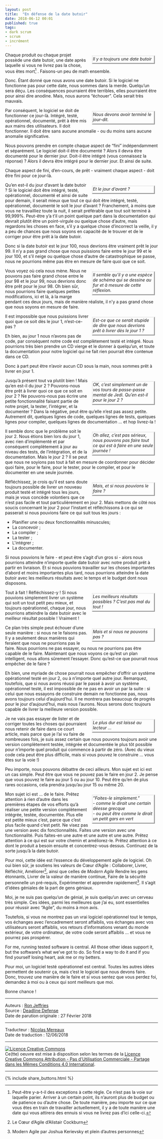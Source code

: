 ```yaml
---
layout: post
title:  "En défense de la date butoir"
date: 2018-06-12 00:01
published: true
tags:
- dark scrum
- scrum
- incrément
---
```


<div align="right" style="float:right; margin:10px; padding-bottom:5px; font-style: italic; width:40%; text-align:left; border-style:outset" >Il y a toujours une date butoir</div>

Chaque produit ou chaque projet possède une date butoir, une date après laquelle si vous ne livrez pas la chose, vous êtes mort[^1] . Faisons-un peu de math ensemble.

Donc. Étant donné que nous avons une date butoir. Si le logiciel ne fonctionne pas pour cette date, nous sommes dans la merde. Quelqu’un sera déçu. Les conséquences pourraient être terribles, elles pourraient être pour ainsi dire anodine. Mais, nous aurons “échouer”. Cela serait très mauvais.

<div align="right" style="float:right; margin:10px; padding-bottom:5px; font-style: italic; width:40%; text-align:left; border-style:outset" >Nous devons avoir terminé le jour-dit.</div>

Par conséquent, le logiciel se doit de fonctionner ce jour-là. Intégré, testé, opérationnel, documenté, prêt à être mis aux mains des utilisateurs. Il doit fonctionner. Il doit être sans aucune anomalie - ou du moins sans aucune anomalie significative.

Nous pouvons prendre en compte chaque aspect de “fini”  indépendamment et séparément. Le logiciel doit-il être documenté ? Alors il devra être documenté pour le dernier jour. Doit-il être intégré (vous connaissez la réponse) ? Alors il devra être intégré pour le dernier jour. Et ainsi de suite.

Chaque aspect de fini, d’en-cours, de prêt - vraiment chaque aspect - doit être fini pour ce jour-là.

<div align="right" style="float:right; margin:10px; padding-bottom:5px; font-style: italic; width:40%; text-align:left; border-style:outset" >Et le jour d’avant ?</div>

Qu’en est-il du jour d’avant la date butoir ? Si le logiciel doit être intégré, testé, opérationnel, documenté et ainsi de suite pour demain, il serait mieux que tout ce qui doit être intégré, testé, opérationnel, documenté le soit le jour d’avant ? Franchement, à moins que vous ne travailliez toute la nuit, il serait préférable que tout soit terminé à 99,999%. Peut-être y’a t’il un point quelque part dans la documentation qui devrait plutôt être un point-virgule ou quelque chose d’autre, mais regardons les choses en face, s’il y a quelque chose d’incorrect la veille, il y a peu de chances que nous soyons en capacité de le trouver et de le corriger pour être prêt à la date butoir.

Donc si la date butoir est le jour 100, nous devrions être vraiment prêt le jour 99. Il n’y a pas grand chose que nous puissions faire entre le jour 99 et le jour 100, et s’il neige ou quelque chose d’autre de catastrophique se passe, nous ne pourrions même pas être en mesure de faire quoi que ce soit.

<div align="right" style="float:right; margin:10px; padding-bottom:5px; font-style: italic; width:40%; text-align:left; border-style:outset" >Il semble qu’il y a une espèce de schéma qui se dessine au fur et à mesure de cette réflexion.</div>

Vous voyez où cela nous mène. Nous ne pouvons pas faire grand chose entre le jour 98 et le jour 99, nous devrions donc être prêt pour le jour 98. Oh bien sûr, nous pourrions faire quelques petites modifications, ici et là, à la marge pendant ces deux jours, mais de manière réaliste, il n'y a pas grand chose que nous soyons en mesure de faire.

<div align="right" style="float:right; margin:10px; padding-bottom:5px; font-style: italic; width:40%; text-align:left; border-style:outset" >Est-ce que ce serait stupide de dire que nous devrions prêt à livrer dès le jour 1 ?</div>

Il est impossible que nous puissions livrer quoi que ce soit dès le jour 1, n’est-ce-pas ?

Eh bien, au jour 1 nous n’avons pas de code, par conséquent notre code est complètement testé et intégré. Nous pourrions très bien prendre un CD vierge et le donner à quelqu’un, et toute la documentation pour notre logiciel qui ne fait rien pourrait être contenue dans ce CD.

Donc à part peut être n’avoir aucun CD sous la main, nous sommes prêt à livrer en jour 1.

<div align="right" style="float:right; margin:10px; padding-bottom:5px; font-style: italic; width:40%; text-align:left; border-style:outset" >OK, c’est simplement un de vos tours de passe-passe mental de Jedi. Qu’en est-il pour le jour 2 ?</div>

Jusqu’à présent tout va plutôt bien ! Mais qu’en est-il du jour 2 ? Pouvons-nous être prêt à livrer quoi ce que ce soit en jour 2 ? Ne pouvons-nous pas écrire une petite fonctionnalité faisant partie de notre projet, la tester, l’intégrer, et la documenter ? Dans la négative, peut être qu’elle n’est pas assez petite. Autrement dit, quelques lignes de code, quelques lignes de tests, quelques lignes pour compiler, quelques lignes de documentation … et hop livrez-la !

<div align="right" style="float:right; margin:10px; padding-bottom:5px; font-style: italic; width:40%; text-align:left; border-style:outset" >Oh allez, c’est pas sérieux, nous pouvons pas faire tout ce qui est à faire en une seule journée !</div>

Il semble donc que le problème soit le jour 2. Nous étions bien lors du jour 1, avec rien d’implémenté et par conséquent complètement à jour au niveau des tests, de l’intégration, et de la documentation. Mais le jour 2 ? Il se peut que nous ne soyions pas tout à fait en mesure de coordonner pour décider quoi faire, pour le faire, pour le tester, pour le compiler, et pour le documenter en une seule journée.

<div align="right" style="float:right; margin:10px; padding-bottom:5px; font-style: italic; width:40%; text-align:left; border-style:outset" >Mais, et si nous pouvions le faire ?</div>

Réfléchissez, je crois qu’il est sans doute toujours possible de livrer un nouveau produit testé et intégré tous les jours, mais je vous concède volontiers que ce n’est pas facile et tout particulièrement en jour 2. Mais mettons de côté nos soucis concernant le jour 2 pour l’instant et réfléchissons à ce qui se passerait si nous pouvions faire ce qui suit tous les jours :

* Planifier une ou deux fonctionnalités minuscules;
* La concevoir ;
* La compiler ;
* La tester ;
* L'intégrer ;
* La documenter.

Si nous pouvions le faire - et peut être s’agit d’un gros si -  alors nous pourrions atteindre n’importe quelle date butoir avec notre produit prêt à partir en livraison. Et si nous pouvions travailler sur les choses importantes d’abord et moins importantes plus tard, nous pourrions atteindre la date butoir avec les meilleurs résultats avec le temps et le budget dont nous disposons.

<div align="right" style="float:right; margin:10px; padding-bottom:5px; font-style: italic; width:40%; text-align:left; border-style:outset" >Les meilleurs résultats possibles ? C’est pas mal du tout !</div>

Tout à fait ! Réfléchissez-y ! Si nous pouvions simplement livrer un système qui soit un tout petit peu mieux, et toujours opérationnel, chaque jour, nous pourrions atteindre la date butoir avec le meilleur résultat possible ! Vraiment !

<div align="right" style="float:right; margin:10px; padding-bottom:5px; font-style: italic; width:40%; text-align:left; border-style:outset" >Mais et si nous ne pouvons pas ?</div>

Ce plan très simple peut échouer d’une seule manière : si nous ne le faisons pas. Il y a seulement deux manières qui feraient que nous ne pourrions pas le faire. Nous pourrions ne pas essayer, ou nous ne pourrions pas être capable de le faire. Maintenant que nous voyons ce qu’est un plan intelligent, nous allons sûrement l’essayer. Donc qu’est-ce que pourrait nous empêcher de le faire ?

Eh bien, une myriade de chose pourrait nous empêcher d’offrir un système opérationnel testé en jour 2, ou à n’importe quel autre jour. Remarquez, toutefois, que si nous avons réussi par le passé à avoir un système opérationnel testé, il est impossible de ne pas en avoir un par la suite : si celui que nous essayons de construire demain ne fonctionne pas, nous avons toujours celui d’aujourd’hui. Il ne montrera pas beaucoup de progrès pour le jour d’aujourd’hui, mais nous l’aurons. Nous serons donc toujours capable de livrer la meilleure version possible.

<div align="right" style="float:right; margin:10px; padding-bottom:5px; font-style: italic; width:40%; text-align:left; border-style:outset" >Le plus dur est laissé au lecteur …</div>

Je ne vais pas essayer de lister et de corriger toutes les choses qui pourraient nous retenir de faire dans ce court article, mais parce que je l’ai vu faire de nombreuses fois, je suis assez certain que nous pouvons toujours avoir une version complètement testée, intégrée et documentée le plus tôt possible pour n’importe quel produit qui commence à partir de zéro. (Avec du vieux code cela peut être plus difficile, mais si vous pouvez le construire … vous êtes sur la voie !)

Peu importe, nous pouvons débattre de ceci ailleurs. Mon sujet est ici est un cas simple. Peut être que vous ne pouvez pas le faire en jour 2. Je pense que vous pouvez le faire au jour 5 ou au jour 10. Peut être qu’en de plus rares occasions, cela prendra jusqu’au jour 15 ou même 20.

<div align="right" style="float:right; margin:10px; padding-bottom:5px; font-style: italic; width:40%; text-align:left; border-style:outset" >”Faites-le simplement.” <br/> - comme le dirait une certain déesse grecque <br/> - ou peut être comme le dirait un petit gars en vert</div>

Mon sujet ici est … de le faire. Prêtez attention à rien d’autre dans les premières étapes de vos efforts qu’à réaliser une petite version complètement intégrée, testée, documentée. Plus elle est petite mieux c’est, parce que c’est plus facile quand c’est petit. Ne visez pas une version avec dix fonctionnalités. Faites une version avec une fonctionnalité. Puis faites-en une autre et une autre et une autre. Prêtez attention à ce qui est sur votre chemin et améliorez-le. Prêtez attention à ce dont le produit a besoin ensuite et concentrez-vous dessus. Continuez de la sorte jusqu’à la date butoir.

Pour moi, cette idée est l’essence du développement agile de logiciel. Oh oui bien sûr, je soutiens les valeurs de Cœur d’Agile : Collaborer, Livrer, Réfléchir, Améliorer[^2], ainsi que celles de _Modern Agile_ Rendre les gens étonnants, Livrer de la valeur de manière continue, Faire de la sécurité personnelle un pré-requis, Expérimenter et apprendre rapidement[^3]. Il s’agit d’idées géniales de la part de gens géniaux.

Moi, je ne suis pas quelqu’un de génial, je suis quelqu’un avec un cerveau très simple. Ces idées, parmi les meilleures que j’ai eu, sont essentielles pour réussir avec “Agile”, du moins à mon avis.

Toutefois, si vous ne montrez pas un vrai logiciel opérationnel tout le temps, vos échanges avec l’encadrement seront affaiblis, vos échanges avec vos utilisateurs seront affaiblis, vos retours d’informations venant du monde extérieur, de votre ordinateur, de votre code seront affaiblis … et vous ne pourrez pas prospérer.

For me, running tested software is central. All those other ideas support it, but the software’s what we’ve got to do. So find a way to do it and if you find yourself losing heart, ask me or my betters.

Pour moi, un logiciel testé opérationnel est central. Toutes les autres idées permettent de soutenir ça, mais c’est le logiciel que nous devons faire. Donc, trouvez une manière de le faire et si vous sentez que vous perdez foi, demandez à moi ou à ceux qui sont meilleurs que moi.

Bonne chance !

[^1]: Peut-être y-a-t-il des exceptions à cette règle. Ce n’est pas la voie sur laquelle parier. Arriver à un certain point, ils n’auront plus de budget ou de patience ou d’autre chose. De toute manière, peu importe sur ce que vous êtes en train de travailler actuellement, il y a de toute manière une date qui vous attirera des ennuis si vous ne livrez pas d’ici celle-ci.

[^2]: Le Cœur d’Agile d’Alistair Cockburn

[^3]: Modern Agile par Joshua Kerievsky et plein d’autres personnes


---
Auteurs : [Ron Jeffries](http://ronjeffries.com/about.html)  
Source : [Deadline Defense](https://ronjeffries.com/articles/018-01ff/deadline-defense/)  
Date de parution originale : 27 Février 2018  

---
Traducteur : [Nicolas Mereaux](http://www.les-traducteurs-agiles.org/traducteurs/)  
Date de traduction : 12/06/2018  

---

<a rel="license" href="http://creativecommons.org/licenses/by-nc-sa/4.0/"><img alt="Licence Creative Commons" style="border-width:0" src="http://i.creativecommons.org/l/by-nc-sa/4.0/88x31.png" /></a><br />Ce(tte) oeuvre est mise à disposition selon les termes de la <a rel="license" href="http://creativecommons.org/licenses/by-nc-sa/4.0/">Licence Creative Commons Attribution - Pas d'Utilisation Commerciale - Partage dans les Mêmes Conditions 4.0 International</a>.

---

{% include share_buttons.html %}
